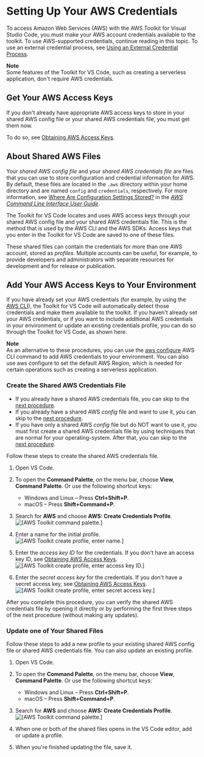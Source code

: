 # Setting Up Your AWS Credentials<a name="setup-credentials"></a>

To access Amazon Web Services \(AWS\) with the AWS Toolkit for Visual Studio Code, you must make your AWS account credentials available to the toolkit\. To use AWS\-supported credentials, continue reading in this topic\. To use an external credential process, see [Using an External Credential Process](external-credential-process.md)\.

**Note**  
Some features of the Toolkit for VS Code, such as creating a serverless application, don't require AWS credentials\.

## Get Your AWS Access Keys<a name="setup-credentials-get-access-keys"></a>

If you don't already have appropriate AWS access keys to store in your shared AWS config file or your shared AWS credentials file, you must get them now\.

To do so, see [Obtaining AWS Access Keys](obtain-credentials.md)\.

## About Shared AWS Files<a name="setup-credentials-about-files"></a>

Your *shared AWS config file* and your *shared AWS credentials file* are files that you can use to store configuration and credential information for AWS\. By default, these files are located in the `.aws` directory within your home directory and are named `config` and `credentials`, respectively\. For more information, see [Where Are Configuration Settings Stored?](https://docs.aws.amazon.com/cli/latest/userguide/cli-configure-files.html#cli-configure-files-where) in the *[AWS Command Line Interface User Guide](https://docs.aws.amazon.com/cli/latest/userguide/)*\.

The Toolkit for VS Code locates and uses AWS access keys through your shared AWS config file and your shared AWS credentials file\. This is the method that is used by the AWS CLI and the AWS SDKs\. Access keys that you enter in the Toolkit for VS Code are saved to one of these files\.

These shared files can contain the credentials for more than one AWS account, stored as *profiles*\. Multiple accounts can be useful, for example, to provide developers and administrators with separate resources for development and for release or publication\.

## Add Your AWS Access Keys to Your Environment<a name="setup-credentials-set-access-keys"></a>

If you have already set your AWS credentials \(for example, by using the [AWS CLI](https://docs.aws.amazon.com/cli/latest/userguide/cli-configure-files.html)\), the Toolkit for VS Code will automatically detect those credentials and make them available to the toolkit\. If you haven't already set your AWS credentials, or if you want to include additional AWS credentials in your environment or update an existing credentials profile, you can do so through the Toolkit for VS Code, as shown here\.

**Note**  
As an alternative to these procedures, you can use the [aws configure](https://docs.aws.amazon.com/cli/latest/userguide/cli-chap-configure.html) AWS CLI command to add AWS credentials to your environment\. You can also use aws configure to set the default AWS Region, which is needed for certain operations such as creating a serverless application\.

### Create the Shared AWS Credentials File<a name="create-shared-cred-file"></a>
+ If you already have a shared AWS credentials file, you can skip to the [next procedure](#update-shared-cred-file)\.
+ If you already have a shared AWS *config* file and want to use it, you can skip to the [next procedure](#update-shared-cred-file)\.
+ If you have only a shared AWS *config* file but do NOT want to use it, you must first create a shared AWS credentials file by using techniques that are normal for your operating\-system\. After that, you can skip to the [next procedure](#update-shared-cred-file)\.

Follow these steps to create the shared AWS credentials file\.

1. Open VS Code\.

1. To open the **Command Palette**, on the menu bar, choose **View**, **Command Palette**\. Or use the following shortcut keys: 
   + Windows and Linux – Press **Ctrl\+Shift\+P**\.
   + macOS – Press **Shift\+Command\+P**\.

1. Search for **AWS** and choose **AWS: Create Credentials Profile**\.  
![\[AWS Toolkit command palette.\]](http://docs.aws.amazon.com/toolkit-for-vscode/latest/userguide/images/aws-toolkit-cmd-create-cred.png)

1. Enter a name for the initial profile\.  
![\[AWS Toolkit create profile, enter name.\]](http://docs.aws.amazon.com/toolkit-for-vscode/latest/userguide/images/aws-toolkit-cmd-create-first-cred-profile-name.png)

1. Enter the *access key ID* for the credentials\. If you don't have an access key ID, see [Obtaining AWS Access Keys](obtain-credentials.md)\.  
![\[AWS Toolkit create profile, enter access key ID.\]](http://docs.aws.amazon.com/toolkit-for-vscode/latest/userguide/images/aws-toolkit-cmd-create-first-cred-profile-access.png)

1. Enter the *secret access key* for the credentials\. If you don't have a secret access key, see [Obtaining AWS Access Keys](obtain-credentials.md)\.  
![\[AWS Toolkit create profile, enter secret access key.\]](http://docs.aws.amazon.com/toolkit-for-vscode/latest/userguide/images/aws-toolkit-cmd-create-first-cred-profile-secret.png)

After you complete this procedure, you can verify the shared AWS credentials file by opening it directly or by performing the first three steps of the next procedure \(without making any updates\)\.

### Update one of Your Shared Files<a name="update-shared-cred-file"></a>

Follow these steps to add a new profile to your existing shared AWS config file or shared AWS credentials file\. You can also update an existing profile\.

1. Open VS Code\.

1. To open the **Command Palette**, on the menu bar, choose **View**, **Command Palette**\. Or use the following shortcut keys: 
   + Windows and Linux – Press **Ctrl\+Shift\+P**\.
   + macOS – Press **Shift\+Command\+P**\.

1. Search for **AWS** and choose **AWS: Create Credentials Profile**\.  
![\[AWS Toolkit command palette.\]](http://docs.aws.amazon.com/toolkit-for-vscode/latest/userguide/images/aws-toolkit-cmd-create-cred.png)

1. When one or both of the shared files opens in the VS Code editor, add or update a profile\.

1. When you're finished updating the file, save it\.